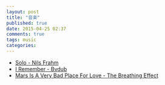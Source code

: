 ```yaml
---
layout: post
title: "音楽"
published: true
date: 2015-04-25 02:37
comments: true
tags: music
categories: 
---
```


- [Solo - Nils Frahm](https://bleep.com/release/59602-nils-frahm-solo)
- [I Remember - Bvdub](https://bleep.com/release/32180-bvdub-i-remember)
- [Mars Is A Very Bad Place For Love - The Breathing Effect](https://bleep.com/search/query?q=The+Breathing+Effect)
